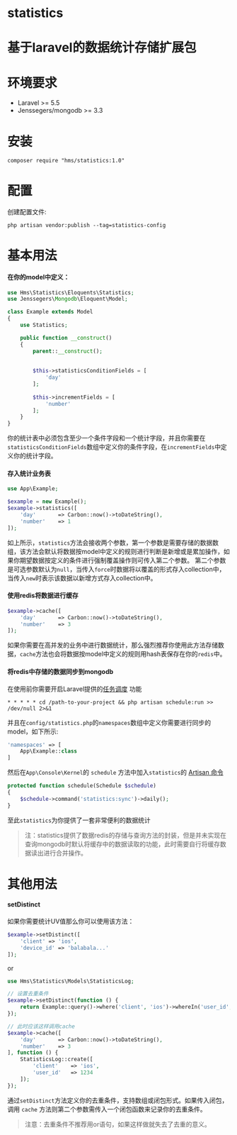 # statistics
基于laravel的数据统计存储扩展包
=====================

# 环境要求

- Laravel >= 5.5
- Jenssegers/mongodb >= 3.3

# 安装
```
composer require "hms/statistics:1.0"
```

# 配置
创建配置文件:
```
php artisan vendor:publish --tag=statistics-config
```

# 基本用法
#### 在你的model中定义：
```php
use Hms\Statistics\Eloquents\Statistics;
use Jenssegers\Mongodb\Eloquent\Model;

class Example extends Model
{
    use Statistics;

    public function __construct() 
    {
        parent::__construct();
        
        
        $this->statisticsConditionFields = [
            'day'
        ];
        
        $this->incrementFields = [
            'number'
        ];
    }
}
```
你的统计表中必须包含至少一个条件字段和一个统计字段，并且你需要在`statisticsConditionFields`数组中定义你的条件字段，在`incrementFields`中定义你的统计字段。
#### 存入统计业务表
```php
use App\Example;

$example = new Example();
$example->statistics([
    'day'       => Carbon::now()->toDateString(),
    'number'    => 1
]);
```
如上所示，`statistics`方法会接收两个参数，第一个参数是需要存储的数据数组，该方法会默认将数据按model中定义的规则进行判断是新增或是累加操作，如果你期望数据按定义的条件进行强制覆盖操作则可传入第二个参数。
第二个参数是可选参数默认为`null`，当传入`force`时数据将以覆盖的形式存入collection中，当传入`new`时表示该数据以新增方式存入collection中。

#### 使用redis将数据进行缓存
```php
$example->cache([
    'day'       => Carbon::now()->toDateString(),
    'number'    => 3
]);
```

如果你需要在高并发的业务中进行数据统计，那么强烈推荐你使用此方法存储数据，`cache`方法也会将数据按model中定义的规则用hash表保存在你的`redis`中。

#### 将redis中存储的数据同步到mongodb
在使用前你需要开启Laravel提供的[任务调度](https://learnku.com/docs/laravel/5.8/scheduling/3924) 功能
```
* * * * * cd /path-to-your-project && php artisan schedule:run >> /dev/null 2>&1
```
并且在`config/statistics.php`的`namespaces`数组中定义你需要进行同步的 model，如下所示:
```php
'namespaces' => [
    App\Example::class
]
```
然后在`App\Console\Kernel`的 `schedule` 方法中加入`statistics`的 [Artisan 命令](https://learnku.com/docs/laravel/5.8/artisan/3913)
```php
protected function schedule(Schedule $schedule)
{
    $schedule->command('statistics:sync')->daily();
}
```
至此`statistics`为你提供了一套非常便利的数据统计
> 注：statistics提供了数据redis的存储与查询方法的封装，但是并未实现在查询mongodb时默认将缓存中的数据读取的功能，此时需要自行将缓存数据读出进行合并操作。

# 其他用法
#### setDistinct
如果你需要统计UV值那么你可以使用该方法：
```php
$example->setDistinct([
    'client' => 'ios',
    'device_id' => 'balabala...' 
]);
```
or
```php
use Hms\Statistics\Models\StatisticsLog;

// 设置去重条件
$example->setDistinct(function () {
    return Example::query()->where('client', 'ios')->whereIn('user_id', 1234)->first();
});

// 此时应该这样调用cache
$example->cache([
    'day'       => Carbon::now()->toDateString(),
    'number'    => 3
], function () {
    StatisticsLog::create([
        'client'    => 'ios',
        'user_id'   => 1234
    ]);
});
```
通过`setDistinct`方法定义你的去重条件，支持数组或闭包形式。如果传入闭包，调用 `cache` 方法则第二个参数需传入一个闭包函数来记录你的去重条件。
> 注意：去重条件不推荐用or语句，如果这样做就失去了去重的意义。

